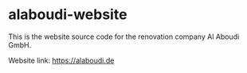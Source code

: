 # alaboudi-website

This is the website source code for the renovation company Al Aboudi GmbH.

Website link: <https://alaboudi.de>


